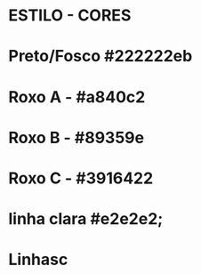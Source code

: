 # ESTILO - CORES

# Preto/Fosco #222222eb

# Roxo A - #a840c2

# Roxo B - #89359e

# Roxo C - #3916422

# linha clara #e2e2e2;

# Linhasc
